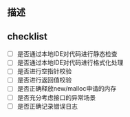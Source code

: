 ## 描述
<!--在这里详细描述你的改动，包括改动的原因和所采取的方法。-->

## checklist
<!--  [x] 表示选中 -->
- [ ] 是否通过本地IDE对代码进行静态检查
- [ ] 是否通过本地IDE对代码进行格式化处理
- [ ] 是否进行空指针校验
- [ ] 是否进行返回值校验
- [ ] 是否正确释放new/malloc申请的内存
- [ ] 是否充分考虑接口的异常场景
- [ ] 是否正确记录错误日志